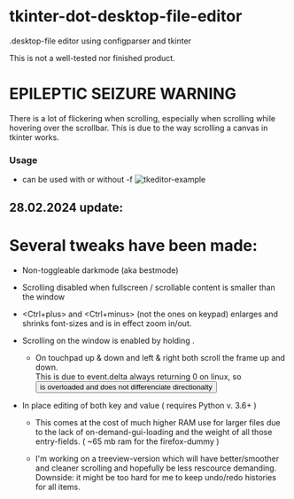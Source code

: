 # tkinter-dot-desktop-file-editor
.desktop-file editor using configparser and tkinter

This is not a well-tested nor finished product.

# EPILEPTIC SEIZURE WARNING
There is a lot of flickering when scrolling, especially when scrolling while hovering over the scrollbar.
This is due to the way scrolling a canvas in tkinter works.

### Usage
- can be used with or without -f
![tkeditor-example](https://github.com/Skrimpton/tkinter-dot-desktop-file-editor/assets/64572787/70e149e5-0210-4905-a023-251633455ed8)


## 28.02.2024 update:
# Several tweaks have been made:
- Non-toggleable darkmode (aka bestmode)
   
- Scrolling disabled when fullscreen / scrollable content is smaller than the window

- <Ctrl+plus> and <Ctrl+minus> (not the ones on keypad) enlarges and shrinks font-sizes and is in effect zoom in/out.

- Scrolling on the window is enabled by holding <Alt>.
  - On touchpad up & down and left & right both scroll the frame up and down.
  <br> This is due to event.delta always returning 0 on linux, so <Button> is overloaded and does not differenciate directionalty 

- In place editing of both key and value  ( requires Python v. 3.6+ )
  - This comes at the cost of much higher RAM use for larger files due to the lack of on-demand-gui-loading and the weight of all those entry-fields. ( ~65 mb ram for the firefox-dummy )
    
  - I'm working on a treeview-version which will have better/smoother and cleaner scrolling and hopefully be less rescource demanding. Downside: it might be too hard for me to keep undo/redo histories for all items. 
